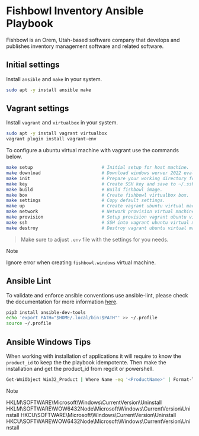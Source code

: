 # Fishbowl Inventory Ansible Playbook

Fishbowl is an Orem, Utah-based software company that develops and publishes inventory management software and related software.

## Initial settings

Install `ansible` and `make` in your system.
```bash
sudo apt -y install ansible make
```

## Vagrant settings

Install `vagrant` and `virtualbox` in your system.
```bash
sudo apt -y install vagrant virtualbox
vagrant plugin install vagrant-env
```

To configure a ubuntu virtual machine with vagrant use the commands below.
```bash
make setup                          # Initial setup for host machine.
make download                       # Download windows werver 2022 evaluation.
make init                           # Prepare your working directory for other command.
make key                            # Create SSH key and save to ~/.ssh folder.
make build                          # Build fishbowl image.
make box                            # Create fishbowl virtualbox box.
make settings                       # Copy default settings.
make up                             # Create vagrant ubuntu virtual machine for testing.
make network                        # Network provision virtual machine on virtualbox.
make provision                      # Setup provision vagrant ubuntu virtual machine.
make ssh                            # SSH into vagrant ubuntu virtual machine.
make destroy                        # Destroy vagrant ubuntu virtual machine.
```

> Make sure to adjust `.env` file with the settings for you needs.

> [!NOTE]
> Ignore error when creating `fishbowl.windows` virtual machine.

## Ansible Lint

To validate and enforce ansible conventions use ansible-lint, please check the documentation for more information [here](https://ansible.readthedocs.io/projects/lint/).

```bash
pip3 install ansible-dev-tools
echo 'export PATH="$HOME/.local/bin:$PATH"' >> ~/.profile
source ~/.profile
```

## Ansible Windows Tips

When working with installation of applications it will require to know the `product_id` to keep the the playbook idempotente. Then make the installation and get the product_id from regdit or powershell.
```bash
Get-WmiObject Win32_Product | Where Name -eq '<ProductName>' | Format-Table IdentifyingNumber, Name
```

> [!NOTE]
> HKLM\SOFTWARE\Microsoft\Windows\CurrentVersion\Uninstall
> HKLM\SOFTWARE\WOW6432Node\Microsoft\Windows\CurrentVersion\Uninstall
> HKCU\SOFTWARE\Microsoft\Windows\CurrentVersion\Uninstall
> HKCU\SOFTWARE\WOW6432Node\Microsoft\Windows\CurrentVersion\Uninstall
